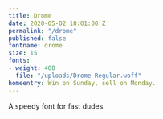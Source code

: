 ```yaml
---
title: Drome
date: 2020-05-02 18:01:00 Z
permalink: "/drome"
published: false
fontname: drome
size: 15
fonts:
- weight: 400
  file: "/uploads/Drome-Regular.woff"
homeentry: Win on Sunday, sell on Monday.
---
```


A speedy font for fast dudes.